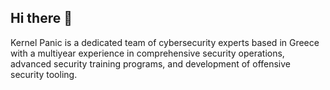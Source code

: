 ## Hi there 👋

Kernel Panic is a dedicated team of cybersecurity experts based in Greece with a multiyear experience in comprehensive security operations, advanced security training programs, and development of offensive security tooling.

